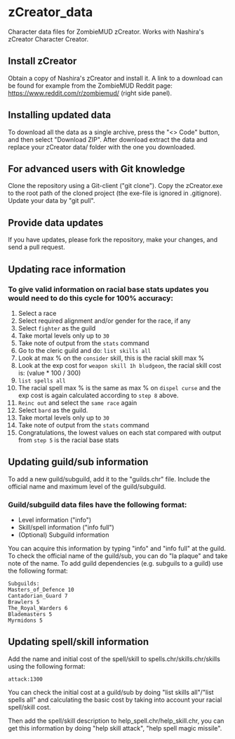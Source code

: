 # zCreator_data
Character data files for ZombieMUD zCreator. Works with Nashira's zCreator Character Creator.

## Install zCreator

Obtain a copy of Nashira's zCreator and install it. A link to a download can be found for example from the ZombieMUD Reddit page: https://www.reddit.com/r/zombiemud/ (right side panel).

## Installing updated data

To download all the data as a single archive, press the "<> Code" button, and then select "Download ZIP". After download extract the data and replace your zCreator data/ folder with the one you downloaded.

## For advanced users with Git knowledge

Clone the repository using a Git-client ("git clone"). Copy the zCreator.exe to the root path of the cloned project (the exe-file is ignored in .gitignore). Update your data by "git pull".

## Provide data updates

If you have updates, please fork the repository, make your changes, and send a pull request.

## Updating race information

### To give valid information on racial base stats updates you would need to do this cycle for 100% accuracy:
1. Select a race
2. Select required alignment and/or gender for the race, if any
3. Select `fighter` as the guild
4. Take mortal levels only up to `30`
5. Take note of output from the `stats` command
6. Go to the cleric guild and do: `list skills all`
7. Look at max % on the `consider` skill, this is the racial skill max %
8. Look at the exp cost for `weapon skill 1h bludgeon`, the racial skill cost is: (value * 100 / 300)
9. `list spells all`
10. The racial spell max % is the same as max % on `dispel curse` and the exp cost is again calculated according to `step 8` above.
11. `Reinc out` and select the `same race` again
12. Select `bard` as the guild.
13. Take mortal levels only up to `30`
14. Take note of output from the `stats` command
15. Congratulations, the lowest values on each stat compared with output from `step 5` is the racial base stats


## Updating guild/sub information

To add a new guild/subguild, add it to the "guilds.chr" file. Include the official name and maximum level of the guild/subguild.

### Guild/subguild data files have the following format:
- Level information ("info")
- Skill/spell information ("info full")
- (Optional) Subguild information

You can acquire this information by typing "info" and "info full" at the guild. To check the official name of the guild/sub, you can do "la plaque" and take note of the name. To add guild dependencies (e.g. subguils to a guild) use the following format:
```
Subguilds:
Masters_of_Defence 10
Cantadorian_Guard 7
Brawlers 5
The_Royal_Warders 6
Blademasters 5
Myrmidons 5
```

## Updating spell/skill information

Add the name and initial cost of the spell/skill to spells.chr/skills.chr/skills using the following format:
```
attack:1300
```
You can check the initial cost at a guild/sub by doing "list skills all"/"list spells all" and calculating the basic cost by taking into account your racial spell/skill cost.

Then add the spell/skill description to help_spell.chr/help_skill.chr, you can get this information by doing "help skill attack", "help spell magic missile".

